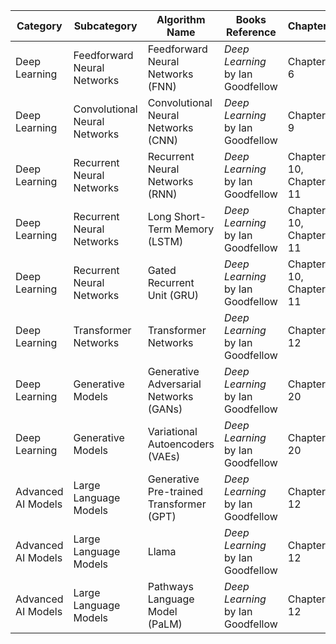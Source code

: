 

| Category | Subcategory | Algorithm Name | Books Reference | Chapters |
|---|---|---|---|---|
| Deep Learning | Feedforward Neural Networks | Feedforward Neural Networks (FNN) | *Deep Learning* by Ian Goodfellow | Chapter 6 |
| Deep Learning | Convolutional Neural Networks | Convolutional Neural Networks (CNN) | *Deep Learning* by Ian Goodfellow | Chapter 9 |
| Deep Learning | Recurrent Neural Networks | Recurrent Neural Networks (RNN) | *Deep Learning* by Ian Goodfellow | Chapter 10, Chapter 11 |
| Deep Learning | Recurrent Neural Networks | Long Short-Term Memory (LSTM) | *Deep Learning* by Ian Goodfellow | Chapter 10, Chapter 11 |
| Deep Learning | Recurrent Neural Networks | Gated Recurrent Unit (GRU) | *Deep Learning* by Ian Goodfellow | Chapter 10, Chapter 11 |
| Deep Learning | Transformer Networks | Transformer Networks | *Deep Learning* by Ian Goodfellow | Chapter 12 |
| Deep Learning | Generative Models | Generative Adversarial Networks (GANs) | *Deep Learning* by Ian Goodfellow | Chapter 20 |
| Deep Learning | Generative Models | Variational Autoencoders (VAEs) | *Deep Learning* by Ian Goodfellow | Chapter 20 |
| Advanced AI Models | Large Language Models | Generative Pre-trained Transformer (GPT) | *Deep Learning* by Ian Goodfellow | Chapter 12 |
| Advanced AI Models | Large Language Models | Llama | *Deep Learning* by Ian Goodfellow | Chapter 12 |
| Advanced AI Models | Large Language Models | Pathways Language Model (PaLM) | *Deep Learning* by Ian Goodfellow | Chapter 12 |
